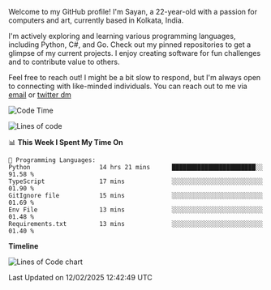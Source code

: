 Welcome to my GitHub profile! I'm Sayan, a 22-year-old with a passion for computers and art, currently based in Kolkata, India.

I'm actively exploring and learning various programming languages, including Python, C#, and Go. Check out my pinned repositories to get a glimpse of my current projects. I enjoy creating software for fun challenges and to contribute value to others.

Feel free to reach out! I might be a bit slow to respond, but I'm always open to connecting with like-minded individuals. You can reach out to me via [email](mailto:me@sayanbiswas.in) or [twitter dm](https://twitter.com/TheDankDel)

<!--START_SECTION:waka-->
![Code Time](http://img.shields.io/badge/Code%20Time-2%2C079%20hrs%2050%20mins-blue)

![Lines of code](https://img.shields.io/badge/From%20Hello%20World%20I%27ve%20Written-6.8%20million%20lines%20of%20code-blue)

📊 **This Week I Spent My Time On** 

```text
💬 Programming Languages: 
Python                   14 hrs 21 mins      ███████████████████████░░   91.58 % 
TypeScript               17 mins             ░░░░░░░░░░░░░░░░░░░░░░░░░   01.90 % 
GitIgnore file           15 mins             ░░░░░░░░░░░░░░░░░░░░░░░░░   01.69 % 
Env File                 13 mins             ░░░░░░░░░░░░░░░░░░░░░░░░░   01.48 % 
Requirements.txt         13 mins             ░░░░░░░░░░░░░░░░░░░░░░░░░   01.40 % 
```

**Timeline**

![Lines of Code chart](https://raw.githubusercontent.com/Dank-del/Dank-del/main/assets/bar_graph.png)


 Last Updated on 12/02/2025 12:42:49 UTC
<!--END_SECTION:waka-->
